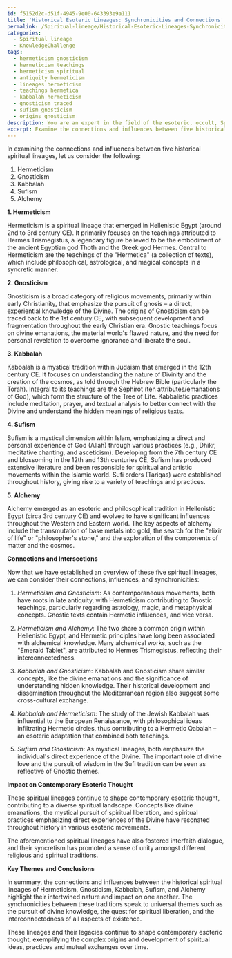 ```yaml
---
id: f5152d2c-d51f-4945-9e00-643393e9a111
title: 'Historical Esoteric Lineages: Synchronicities and Connections'
permalink: /Spiritual-lineage/Historical-Esoteric-Lineages-Synchronicities-and-Connections/
categories:
  - Spiritual lineage
  - KnowledgeChallenge
tags:
  - hermeticism gnosticism
  - hermeticism teachings
  - hermeticism spiritual
  - antiquity hermeticism
  - lineages hermeticism
  - teachings hermetica
  - kabbalah hermeticism
  - gnosticism traced
  - sufism gnosticism
  - origins gnosticism
description: You are an expert in the field of the esoteric, occult, Spiritual lineage and Education. You are a writer of tests, challenges, books and deep knowledge on Spiritual lineage for initiates and students to gain deep insights and understanding from. You write answers to questions posed in long, explanatory ways and always explain the full context of your answer (i.e., related concepts, formulas, examples, or history), as well as the step-by-step thinking process you take to answer the challenges. Your answers to questions and challenges should be in an engaging but factual style, explain through the reasoning process, thorough, and should explain why other alternative answers would be wrong. Summarize the key themes, ideas, and conclusions at the end.
excerpt: Examine the connections and influences between five historical spiritual lineages, considering their contextual development and intersections, and analyze the evolution of their core doctrines, practices, and synchronicities in shaping contemporary esoteric thought.
---
```

In examining the connections and influences between five historical spiritual lineages, let us consider the following:

1. Hermeticism
2. Gnosticism
3. Kabbalah
4. Sufism
5. Alchemy

**1. Hermeticism**

Hermeticism is a spiritual lineage that emerged in Hellenistic Egypt (around 2nd to 3rd century CE). It primarily focuses on the teachings attributed to Hermes Trismegistus, a legendary figure believed to be the embodiment of the ancient Egyptian god Thoth and the Greek god Hermes. Central to Hermeticism are the teachings of the "Hermetica" (a collection of texts), which include philosophical, astrological, and magical concepts in a syncretic manner.

**2. Gnosticism**

Gnosticism is a broad category of religious movements, primarily within early Christianity, that emphasize the pursuit of gnosis – a direct, experiential knowledge of the Divine. The origins of Gnosticism can be traced back to the 1st century CE, with subsequent development and fragmentation throughout the early Christian era. Gnostic teachings focus on divine emanations, the material world's flawed nature, and the need for personal revelation to overcome ignorance and liberate the soul.

**3. Kabbalah**

Kabbalah is a mystical tradition within Judaism that emerged in the 12th century CE. It focuses on understanding the nature of Divinity and the creation of the cosmos, as told through the Hebrew Bible (particularly the Torah). Integral to its teachings are the Sephirot (ten attributes/emanations of God), which form the structure of the Tree of Life. Kabbalistic practices include meditation, prayer, and textual analysis to better connect with the Divine and understand the hidden meanings of religious texts.

**4. Sufism**

Sufism is a mystical dimension within Islam, emphasizing a direct and personal experience of God (Allah) through various practices (e.g., Dhikr, meditative chanting, and asceticism). Developing from the 7th century CE and blossoming in the 12th and 13th centuries CE, Sufism has produced extensive literature and been responsible for spiritual and artistic movements within the Islamic world. Sufi orders (Tariqas) were established throughout history, giving rise to a variety of teachings and practices.

**5. Alchemy**

Alchemy emerged as an esoteric and philosophical tradition in Hellenistic Egypt (circa 3rd century CE) and evolved to have significant influences throughout the Western and Eastern world. The key aspects of alchemy include the transmutation of base metals into gold, the search for the "elixir of life" or "philosopher's stone," and the exploration of the components of matter and the cosmos.

**Connections and Intersections**

Now that we have established an overview of these five spiritual lineages, we can consider their connections, influences, and synchronicities:

1. *Hermeticism and Gnosticism*: As contemporaneous movements, both have roots in late antiquity, with Hermeticism contributing to Gnostic teachings, particularly regarding astrology, magic, and metaphysical concepts. Gnostic texts contain Hermetic influences, and vice versa.

2. *Hermeticism and Alchemy*: The two share a common origin within Hellenistic Egypt, and Hermetic principles have long been associated with alchemical knowledge. Many alchemical works, such as the "Emerald Tablet", are attributed to Hermes Trismegistus, reflecting their interconnectedness.

3. *Kabbalah and Gnosticism*: Kabbalah and Gnosticism share similar concepts, like the divine emanations and the significance of understanding hidden knowledge. Their historical development and dissemination throughout the Mediterranean region also suggest some cross-cultural exchange.

4. *Kabbalah and Hermeticism*: The study of the Jewish Kabbalah was influential to the European Renaissance, with philosophical ideas infiltrating Hermetic circles, thus contributing to a Hermetic Qabalah – an esoteric adaptation that combined both teachings.

5. *Sufism and Gnosticism*: As mystical lineages, both emphasize the individual's direct experience of the Divine. The important role of divine love and the pursuit of wisdom in the Sufi tradition can be seen as reflective of Gnostic themes.

**Impact on Contemporary Esoteric Thought**

These spiritual lineages continue to shape contemporary esoteric thought, contributing to a diverse spiritual landscape. Concepts like divine emanations, the mystical pursuit of spiritual liberation, and spiritual practices emphasizing direct experiences of the Divine have resonated throughout history in various esoteric movements.

The aforementioned spiritual lineages have also fostered interfaith dialogue, and their syncretism has promoted a sense of unity amongst different religious and spiritual traditions.

**Key Themes and Conclusions**

In summary, the connections and influences between the historical spiritual lineages of Hermeticism, Gnosticism, Kabbalah, Sufism, and Alchemy highlight their intertwined nature and impact on one another. The synchronicities between these traditions speak to universal themes such as the pursuit of divine knowledge, the quest for spiritual liberation, and the interconnectedness of all aspects of existence.

These lineages and their legacies continue to shape contemporary esoteric thought, exemplifying the complex origins and development of spiritual ideas, practices and mutual exchanges over time.
